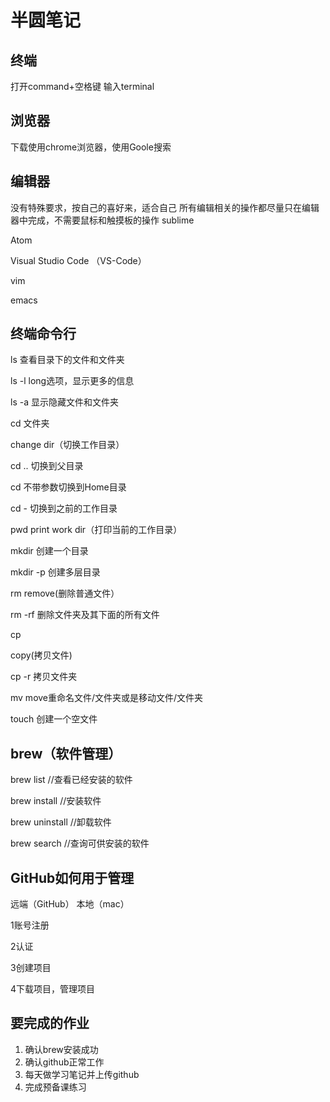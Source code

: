 # 半圆笔记
## 终端
打开command+空格键 输入terminal
## 浏览器 
下载使用chrome浏览器，使用Goole搜索
## 编辑器
没有特殊要求，按自己的喜好来，适合自己
所有编辑相关的操作都尽量只在编辑器中完成，不需要鼠标和触摸板的操作
sublime

Atom

Visual Studio Code （VS-Code）

vim

emacs
## 终端命令行
ls
查看目录下的文件和文件夹

ls -l
long选项，显示更多的信息

ls -a
显示隐藏文件和文件夹

cd 文件夹

change dir（切换工作目录）

cd ..
切换到父目录

cd
不带参数切换到Home目录

cd -
切换到之前的工作目录

pwd
print work dir（打印当前的工作目录）

mkdir
创建一个目录

mkdir -p
创建多层目录

rm
remove(删除普通文件）

rm -rf
删除文件夹及其下面的所有文件

cp

copy(拷贝文件)

cp -r
拷贝文件夹

mv
move重命名文件/文件夹或是移动文件/文件夹

touch
创建一个空文件
## brew（软件管理）
brew list       //查看已经安装的软件

brew install    //安装软件

brew uninstall  //卸载软件

brew search     //查询可供安装的软件
## GitHub如何用于管理
远端（GitHub）
本地（mac）

1账号注册

2认证

3创建项目

4下载项目，管理项目
## 要完成的作业
1. 确认brew安装成功
2. 确认github正常工作
3. 每天做学习笔记并上传github
4. 完成预备课练习